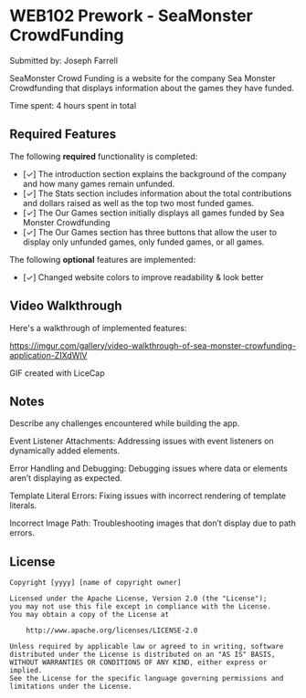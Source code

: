 # WEB102 Prework - SeaMonster CrowdFunding

Submitted by: Joseph Farrell

SeaMonster Crowd Funding is a website for the company Sea Monster Crowdfunding that displays information about the games they have funded.

Time spent: 4 hours spent in total

## Required Features

The following **required** functionality is completed:

* [✓] The introduction section explains the background of the company and how many games remain unfunded.
* [✓] The Stats section includes information about the total contributions and dollars raised as well as the top two most funded games.
* [✓] The Our Games section initially displays all games funded by Sea Monster Crowdfunding
* [✓] The Our Games section has three buttons that allow the user to display only unfunded games, only funded games, or all games.

The following **optional** features are implemented:

* [✓] Changed website colors to improve readability & look better

## Video Walkthrough

Here's a walkthrough of implemented features:

https://imgur.com/gallery/video-walkthrough-of-sea-monster-crowfunding-application-ZIXdWlV

GIF created with LiceCap 


## Notes

Describe any challenges encountered while building the app.

Event Listener Attachments:
    Addressing issues with event listeners on dynamically added elements.

Error Handling and Debugging:
    Debugging issues where data or elements aren’t displaying as expected.

Template Literal Errors:
    Fixing issues with incorrect rendering of template literals.

Incorrect Image Path:
    Troubleshooting images that don’t display due to path errors.

## License

    Copyright [yyyy] [name of copyright owner]

    Licensed under the Apache License, Version 2.0 (the "License");
    you may not use this file except in compliance with the License.
    You may obtain a copy of the License at

        http://www.apache.org/licenses/LICENSE-2.0

    Unless required by applicable law or agreed to in writing, software
    distributed under the License is distributed on an "AS IS" BASIS,
    WITHOUT WARRANTIES OR CONDITIONS OF ANY KIND, either express or implied.
    See the License for the specific language governing permissions and
    limitations under the License.
